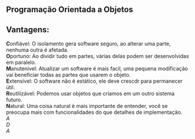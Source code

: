 ## Programação Orientada a Objetos
## Vantagens:
**C**onfiável: O isolamento gera software seguro, ao alterar uma parte, nenhuma outra é afetada. </br>
**O**portuno: Ao dividir tudo em partes, várias delas podem ser desenvolvidas em paralelo.</br>
**M**anutenível: Atualizar um software é mais facil, uma pequena modificação vai beneficiar todas as partes que usarem o objeto.</br>
**E**xtensível: O software não é estático, ele deve crescdr para permanecer útil.</br>
**R**eutilizável: Podemos usar objetos que criamos em um outro sistema futuro.</br>
**N**atural: Uma coisa natural é mais importante de entender, você se preocupa mais com funcionalidades do que detalhes de implementação.</br>
_A_</br>
_D_</br>
_A_</br>